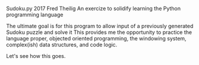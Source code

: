 Sudoku.py
2017 Fred Theilig
An exercize to solidify learning the Python programming language

The ultimate goal is for this program to allow input of a previously generated Sudoku puzzle and solve it
This provides me the opportunity to practice the language proper, objected oriented programming, the windowing system, complex(ish) data structures, and code logic.

Let's see how this goes.
